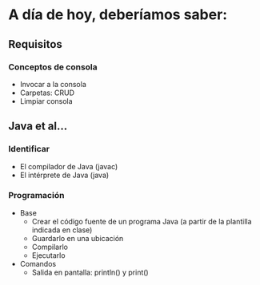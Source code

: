 # A día de hoy, deberíamos saber:

## Requisitos

### Conceptos de consola

- Invocar a la consola
- Carpetas: CRUD
- Limpiar consola

## Java et al...

### Identificar

- El compilador de Java (javac)
- El intérprete de Java (java)

### Programación

- Base
  - Crear el código fuente de un programa Java (a partir de la plantilla indicada en clase)
  - Guardarlo en una ubicación
  - Compilarlo
  - Ejecutarlo
- Comandos
  - Salida en pantalla: println() y print()